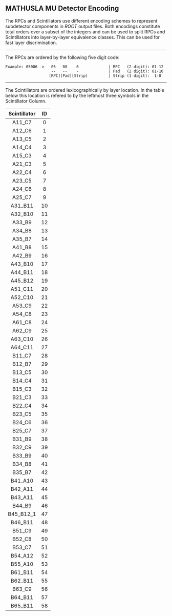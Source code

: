 ## MATHUSLA MU Detector Encoding

The RPCs and Scintillators use different encoding schemes to represent subdetector components in _ROOT_ output files. Both encodings constitute total orders over a subset of the integers and can be used to split RPCs and Scintillators into layer-by-layer equivalence classes. This can be used for fast layer discrimination.

---

The RPCs are ordered by the following five digit code:
```
Example: 05086 ->   05   08    6             | RPC   (2 digit): 01-12
                    --   --    -             | Pad   (2 digit): 01-10
                   [RPC][Pad][Strip]         | Strip (1 digit):  1-8    
```

---

The Scintillators are ordered lexicographically by layer location. In the table below this location is refered to by the leftmost three symbols in the Scintillator Column.

| Scintillator | ID |
|:------------:|:--:|
| A11_C7       |  0 |
| A12_C6       |  1 |
| A13_C5       |  2 |
| A14_C4       |  3 |
| A15_C3       |  4 |
| A21_C3       |  5 |
| A22_C4       |  6 |
| A23_C5       |  7 |
| A24_C6       |  8 |
| A25_C7       |  9 |
| A31_B11      | 10 |
| A32_B10      | 11 |
| A33_B9       | 12 |
| A34_B8       | 13 |
| A35_B7       | 14 |
| A41_B8       | 15 |
| A42_B9       | 16 |
| A43_B10      | 17 |
| A44_B11      | 18 |
| A45_B12      | 19 |
| A51_C11      | 20 |
| A52_C10      | 21 |
| A53_C9       | 22 |
| A54_C8       | 23 |
| A61_C8       | 24 |
| A62_C9       | 25 |
| A63_C10      | 26 |
| A64_C11      | 27 |
| B11_C7       | 28 |
| B12_B7       | 29 |
| B13_C5       | 30 |
| B14_C4       | 31 |
| B15_C3       | 32 |
| B21_C3       | 33 |
| B22_C4       | 34 |
| B23_C5       | 35 |
| B24_C6       | 36 |
| B25_C7       | 37 |
| B31_B9       | 38 |
| B32_C9       | 39 |
| B33_B9       | 40 |
| B34_B8       | 41 |
| B35_B7       | 42 |
| B41_A10      | 43 |
| B42_A11      | 44 |
| B43_A11      | 45 |
| B44_B9       | 46 |
| B45_B12_1    | 47 |
| B46_B11      | 48 |
| B51_C9       | 49 |
| B52_C8       | 50 |
| B53_C7       | 51 |
| B54_A12      | 52 |
| B55_A10      | 53 |
| B61_B11      | 54 |
| B62_B11      | 55 |
| B63_C9       | 56 |
| B64_B11      | 57 |
| B65_B11      | 58 |
